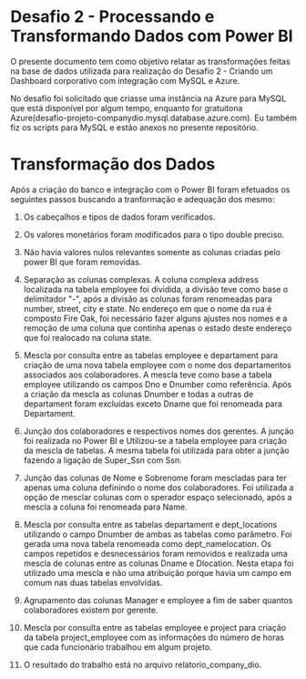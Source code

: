 # Desafio 2 - Processando e Transformando Dados com Power BI

O presente documento tem como objetivo relatar as transformações feitas na base de dados utilizada para realização do Desafio 2 - Criando um Dashboard corporativo com integração com MySQL e Azure.

No desafio foi solicitado que criasse uma instância na Azure para MySQL que está disponível por algum tempo, enquanto for gratuitona Azure(desafio-projeto-companydio.mysql.database.azure.com).
Eu também fiz os scripts para MySQL e estão anexos no presente repositório.

# Transformação dos Dados

Após a criação do banco e integração com o Power BI foram efetuados os seguintes passos buscando a tranformação e adequação dos mesmo:

1. Os cabeçalhos e tipos de dados foram verificados.

2. Os valores monetários foram modificados para o tipo double preciso.

3. Não havia valores nulos relevantes somente as colunas criadas pelo power BI que foram removidas.

4. Separação as colunas complexas. A coluna complexa address localizada na tabela employee foi dividida, a divisão teve como base o delimitador "-", após a divisão as colunas foram renomeadas para number, street, city e state. No endereço em que o nome da rua é composto Fire Oak, foi necessário fazer alguns ajustes nos nomes e a remoção de uma coluna que continha apenas o estado deste endereço que foi realocado na coluna state.

5. Mescla por consulta entre as tabelas employee e departament para criação de uma nova tabela employee com o nome dos departamentos associados aos colaboradores. A mescla teve como base a tabela employee utilizando os campos Dno e Dnumber como referência. Após a criação da mescla as colunas Dnumber e todas a outras de departament foram excluídas exceto Dname que foi renomeada para Departament.

6. Junção dos colaboradores e respectivos nomes dos gerentes. A junção foi realizada no Power BI e Utilizou-se a tabela employee para criação da mescla de tabelas. A mesma tabela foi utilizada para obter a junção fazendo a ligação de Super_Ssn com Ssn.

7. Junção das colunas de Nome e Sobrenome foram mescladas para ter apenas uma coluna definindo o nome dos colaboradores. Foi utilizada a opção de mesclar colunas com o sperador espaço selecionado, após a mescla a coluna foi renomeada para Name.

8. Mescla por consulta entre as tabelas departament e dept_locations utilizando o campo Dnumber de ambas as tabelas como parâmetro. Foi gerada uma nova tabela renomeada como dept_namelocation. Os campos repetidos e desnecessários foram removidos e realizada uma mescla de colunas entre as colunas Dname e Dlocation. Nesta etapa foi utilizado uma mescla e não uma atribuição porque havia um campo em comum nas duas tabelas envolvidas.

9. Agrupamento das colunas Manager e employee a fim de saber quantos colaboradores existem por gerente.

10. Mescla por consulta entre as tabelas employee e project para criação da tabela project_employee com as informações do número de horas que cada funcionário trabalhou  em algum projeto.

11. O resultado do trabalho está no arquivo relatorio_company_dio.

